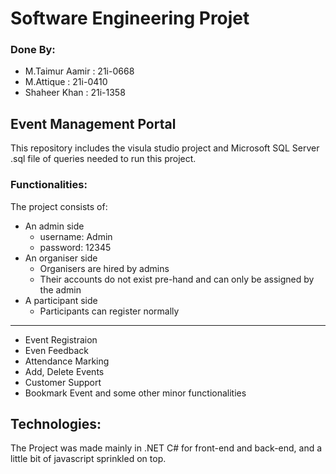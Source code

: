 # Software Engineering Projet
### Done By: 
* M.Taimur Aamir  : 21i-0668
* M.Attique       : 21i-0410
* Shaheer Khan    : 21i-1358


## Event Management Portal
This repository includes the visula studio project and Microsoft SQL Server .sql file of queries needed to run this project.

### Functionalities:
The project consists of:
* An admin side
  * username: Admin
  * password: 12345
* An organiser side
  * Organisers are hired by admins
  * Their accounts do not exist pre-hand and can only be assigned by the admin
* A participant side
  * Participants can register normally
----------------------
* Event Registraion
* Even Feedback
* Attendance Marking
* Add, Delete Events
* Customer Support
* Bookmark Event
and some other minor functionalities

## Technologies:

The Project was made mainly in .NET C# for front-end and back-end, and a little bit of javascript sprinkled on top.
